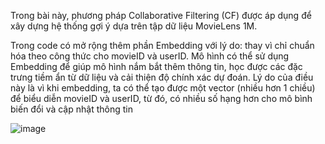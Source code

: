 Trong bài này, phương pháp Collaborative Filtering (CF) được áp dụng để xây dựng hệ thống gợi ý dựa trên tập dữ liệu MovieLens 1M.

Trong code có mở rộng thêm phần Embedding với lý do: thay vì chỉ chuẩn hóa theo công thức cho movieID và userID. Mô hình có thể sử dụng Embedding để giúp mô hình nắm bắt thêm thông tin, học được các đặc trưng tiềm ẩn từ dữ liệu và cải thiện độ chính xác dự đoán. Lý do của điều này là vì khi embedding, ta có thể tạo được một vector (nhiều hơn 1 chiều) để biểu diễn movieID và userID, từ đó, có nhiều số hạng hơn cho mô bình biến đổi và cập nhật thông tin

![image](https://github.com/user-attachments/assets/330a770e-a5eb-4494-80bc-34d6e7748d1f)

